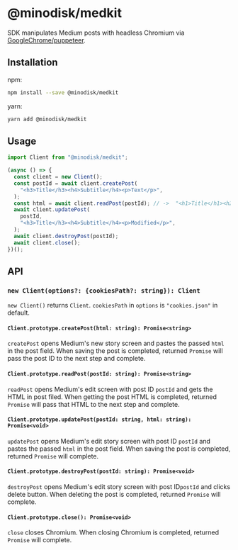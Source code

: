 # @minodisk/medkit

SDK manipulates Medium posts with headless Chromium via [GoogleChrome/puppeteer](https://github.com/GoogleChrome/puppeteer).

## Installation

npm:

```sh
npm install --save @minodisk/medkit
```

yarn:

```sh
yarn add @minodisk/medkit
```

## Usage

```js
import Client from "@minodisk/medkit";

(async () => {
  const client = new Client();
  const postId = await client.createPost(
    "<h3>Title</h3><h4>Subtitle</h4><p>Text</p>",
  );
  const html = await client.readPost(postId); // ->  "<h1>Title</h1><h2>Subtitle</h2><p>Text</p>" or "<h3>Title</h3><h4>Subtitle</h4><p>Text</p>"
  await client.updatePost(
    postId,
    "<h3>Title</h3><h4>Subtitle</h4><p>Modified</p>",
  );
  await client.destroyPost(postId);
  await client.close();
})();
```

## API

### `new Client(options?: {cookiesPath?: string}): Client`

`new Client()` returns `Client`. `cookiesPath` in `options` is `"cookies.json"`
in default.

#### `Client.prototype.createPost(html: string): Promise<string>`

`createPost` opens Medium's new story screen and pastes the passed `html` in the
post field. When saving the post is completed, returned `Promise` will pass the
post ID to the next step and complete.

#### `Client.prototype.readPost(postId: string): Promise<string>`

`readPost` opens Medium's edit screen with post ID `postId` and gets the HTML in
post filed. When getting the post HTML is completed, returned `Promise` will
pass that HTML to the next step and complete.

#### `Client.prototype.updatePost(postId: string, html: string): Promise<void>`

`updatePost` opens Medium's edit story screen with post ID `postId` and pastes
the passed `html` in the post field. When saving the post is completed, returned
`Promise` will complete.

#### `Client.prototype.destroyPost(postId: string): Promise<void>`

`destroyPost` opens Medium's edit story screen with post ID`postId` and clicks
delete button. When deleting the post is completed, returned `Promise` will
complete.

#### `Client.prototype.close(): Promise<void>`

`close` closes Chromium. When closing Chromium is completed, returned `Promise`
will complete.
